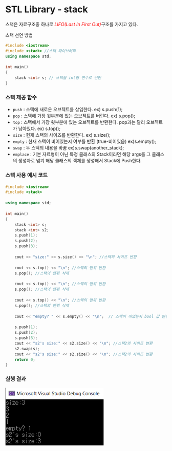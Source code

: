 # STL Library - stack

스택은 자료구조중 하나로  <span style="color:red"> *LIFO(Last In First Out)*</span>구조를 가지고 있다.

스택 선언 방법

```c++
#include <iostream>
#include <stack> //스택 라이브러리
using namespace std;

int main()
{
    stack <int> s; // 스택을 int형 변수로 선언
}
```



### 스택 제공 함수

- `push`  :  스택에 새로운 오브젝트를 삽입한다. ex) s.push(1);
- `pop`  :   스택에 가장 윗부분에 있는 오브젝트를 버린다.  ex) s.pop();
- `top` :  스택에서 가장 윗부분에 있는 오브젝트를 반환한다. pop과는 달리 오브젝트가 남아있다.  ex) s.top();
- `size` : 현재 스택의 사이즈를 반환한다. ex) s.size();
- `empty` : 현재 스택이 비어있는지 여부를 반환 (true-비어있음) ex)s.empty();
- `swap` : 두 스택의 내용을 바꿈 ex)s.swap(another_stack);
- `emplace` :  기본 자료형이 아닌 특정 클래스의 Stack이라면 해당 args를 그 클래스의 생성자로 넘겨 해당 클래스의 객체를 생성해서 Stack에 Push한다.



### 스택 사용 예시 코드

```c++
#include <iostream>
#include <stack>

using namespace std;

int main()
{
	stack <int> s;
	stack <int> s2;
	s.push(1);
	s.push(2);
	s.push(3);

	cout << "size:" << s.size() << "\n"; //스택의 사이즈 변환

	cout << s.top() << "\n"; //스택의 맨위 반환
	s.pop(); //스택의 맨위 삭제 

	cout << s.top() << "\n"; //스택의 맨위 반환
	s.pop(); //스택의 맨위 삭제 

	cout << s.top() << "\n"; //스택의 맨위 반환
	s.pop(); //스택의 맨위 삭제 

	cout << "empty? " << s.empty() << "\n";  // 스택이 비었는지 bool 값 반환

	s.push(1);
	s.push(2);
	s.push(3);
	cout << "s2's size:" << s2.size() << "\n"; //스택2의 사이즈 변환
	s2.swap(s);
	cout << "s2's size:" << s2.size() << "\n"; //스택2의 사이즈 변환
	return 0;
}
```

### 실행 결과

![실행결과](https://github.com/Kyun2da/Algorithm/blob/master/%EC%95%8C%EA%B3%A0%EB%A6%AC%EC%A6%98%20%EA%B0%9C%EB%85%90%20%EC%A0%95%EB%A6%AC/stack_ex.png)
